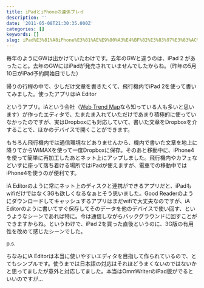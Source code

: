 ```yaml
---
title: iPadとiPhoneの連係プレイ
description: ''
date: '2011-05-08T21:30:35.000Z'
categories: []
keywords: []
slug: iPad%E3%81%A8iPhone%E3%81%AE%E9%80%A3%E4%BF%82%E3%83%97%E3%83%AC%E3%82%A4
---
```

毎年のようにGWは出かけていたわけです。去年のGWと違うのは、iPad 2 があったこと。去年のGWにはiPadが発売されていませんでしたからね。（昨年の5月10日がiPad予約開始日でした）

帰りの行程の中で、少しだけ文章を書きたくて、飛行機内でiPad 2を使って書いてみました。使ったアプリはiA Editor

というアプリ。iAという会社（[Web Trend Map](http://www.informationarchitects.jp/ja/wtm4/)なら知っている人も多いと思います）が作ったエディタで、たまたま入れていただけであまり積極的に使っていなかったのですが、実はDropboxにも対応していて、書いた文章をDropboxを介することで、ほかのデバイスで開くことができます。

もちろん飛行機内では通信環境などありませんから、機内で書いた文章を地上に降りてからWiMAXを使って一度Dropboxに保存。そのあと移動中に、iPhone4を使って簡単に再加工したあとネット上にアップしました。飛行機内やカフェなどいすに座って落ち着ける場所ではiPadが使えますが、電車での移動中ではiPhone4を使うのが便利です。

iA Editorのように常にネット上のディスクと連携ができるアプリだと、iPadもwifiだけではなく3Gも欲しくなるなぁとそう思いました。Good Readerのようにダウンロードしてキャッシュするアプリはまだwifiで大丈夫なのですが、iA Editorのように書いてすぐ保存してそのデータを他のデバイスで使い回す、というようなシーンであれば特に。今は通信しながらバックグラウンドに回すことができますからね。というわけで、iPad 2を買った直後というのに、3G版の有用性を改めて感じたシーンでした。

p.s.

ちなみにiA Editorは本当に使いやすいエディタを目指して作られているので、とてもシンプルです。使うまでは日本語の対応はそれほどうまくないのではないかと思ってましたが意外と対応してました。本当はOmmWriterのiPad版がでるといいのですが…